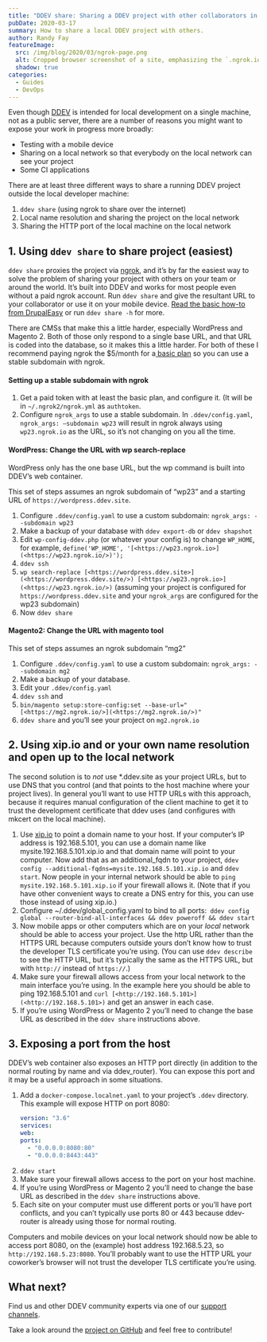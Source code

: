```yaml
---
title: "DDEV share: Sharing a DDEV project with other collaborators in real time"
pubDate: 2020-03-17
summary: How to share a local DDEV project with others.
author: Randy Fay
featureImage:
  src: /img/blog/2020/03/ngrok-page.png
  alt: Cropped browser screenshot of a site, emphasizing the `.ngrok.io` domain name
  shadow: true
categories:
  - Guides
  - DevOps
---
```


Even though [DDEV](https://github.com/ddev/ddev) is intended for local development on a single machine, not as a public server, there are a number of reasons you might want to expose your work in progress more broadly:

- Testing with a mobile device
- Sharing on a local network so that everybody on the local network can see your project
- Some CI applications

There are at least three different ways to share a running DDEV project outside the local developer machine:

1. `ddev share` (using ngrok to share over the internet)
2. Local name resolution and sharing the project on the local network
3. Sharing the HTTP port of the local machine on the local network

## **1\. Using `ddev share` to share project (easiest)**

`ddev share` proxies the project via [ngrok](http://ngrok.com), and it’s by far the easiest way to solve the problem of sharing your project with others on your team or around the world. It’s built into DDEV and works for most people even without a paid ngrok account. Run `ddev share` and give the resultant URL to your collaborator or use it on your mobile device. [Read the basic how-to from DrupalEasy](https://www.drupaleasy.com/blogs/ultimike/2019/06/sharing-your-ddev-local-site-public-url-using-ddev-share-and-ngrok) or run `ddev share -h` for more.

There are CMSs that make this a little harder, especially WordPress and Magento 2. Both of those only respond to a single base URL, and that URL is coded into the database, so it makes this a little harder. For both of these I recommend paying ngrok the $5/month for a[ basic plan](https://ngrok.com/pricing) so you can use a stable subdomain with ngrok.

#### **Setting up a stable subdomain with ngrok**

1. Get a paid token with at least the basic plan, and configure it. (It will be in `~/.ngrok2/ngrok.yml` as `authtoken`.
2. Configure `ngrok_args` to use a stable subdomain. In `.ddev/config.yaml`, `ngrok_args: –subdomain wp23` will result in ngrok always using `wp23.ngrok.io` as the URL, so it’s not changing on you all the time.

#### **WordPress: Change the URL with wp search-replace**

WordPress only has the one base URL, but the wp command is built into DDEV’s web container.

This set of steps assumes an ngrok subdomain of “wp23” and a starting URL of `https://wordpress.ddev.site`.

1. Configure `.ddev/config.yaml` to use a custom subdomain: `ngrok_args: --subdomain wp23`
2. Make a backup of your database with `ddev export-db` or `ddev shapshot`
3. Edit `wp-config-ddev.php` (or whatever your config is) to change `WP_HOME`, for example, `define('WP_HOME', '[<https://wp23.ngrok.io>](<https://wp23.ngrok.io/>)');`
4. `ddev ssh`
5. `wp search-replace [<https://wordpress.ddev.site>](<https://wordpress.ddev.site/>) [<https://wp23.ngrok.io>](<https://wp23.ngrok.io/>)`
   (assuming your project is configured for `https://wordpress.ddev.site` and your `ngrok_args` are configured for the wp23 subdomain)
6. Now `ddev share`

#### **Magento2: Change the URL with magento tool**

This set of steps assumes an ngrok subdomain “mg2”

1. Configure `.ddev/config.yaml` to use a custom subdomain: `ngrok_args: --subdomain mg2`
2. Make a backup of your database.
3. Edit your `.ddev/config.yaml`
4. `ddev ssh` and
5. `bin/magento setup:store-config:set --base-url="[<https://mg2.ngrok.io/>](<https://mg2.ngrok.io/>)"`
6. `ddev share` and you’ll see your project on `mg2.ngrok.io`

## **2\. Using xip.io and or your own name resolution and open up to the local network**

The second solution is to _not_ use \*.ddev.site as your project URLs, but to use DNS that you control (and that points to the host machine where your project lives). In general you’ll want to use HTTP URLs with this approach, because it requires manual configuration of the client machine to get it to trust the development certificate that ddev uses (and configures with mkcert on the local machine).

1. Use [xip.io](http://xip.io/) to point a domain name to your host. If your computer’s IP address is 192.168.5.101, you can use a domain name like mysite.192.168.5.101.xip.io and that domain name will point to your computer. Now add that as an additional_fqdn to your project, `ddev config --additional-fqdns=mysite.192.168.5.101.xip.io` and `ddev start`. Now people in your internal network should be able to `ping mysite.192.168.5.101.xip.io` if your firewall allows it. (Note that if you have other convenient ways to create a DNS entry for this, you can use those instead of using xip.io.)
2. Configure \~/.ddev/global_config.yaml to bind to all ports:` ddev config global --router-bind-all-interfaces && ddev poweroff && ddev start`
3. Now mobile apps or other computers which are on your _local_ network should be able to access your project. Use the http URL rather than the HTTPS URL because computers outside yours don’t know how to trust the developer TLS certificate you’re using. (You can use `ddev describe` to see the HTTP URL, but it’s typically the same as the HTTPS URL, but with `http://` instead of `https://`.)
4. Make sure your firewall allows access from your local network to the main interface you’re using. In the example here you should be able to ping 192.168.5.101 and `curl [<http://192.168.5.101>](<http://192.168.5.101>)` and get an answer in each case.
5. If you’re using WordPress or Magento 2 you’ll need to change the base URL as described in the `ddev share` instructions above.

## **3\. Exposing a port from the host**

DDEV’s web container also exposes an HTTP port directly (in addition to the normal routing by name and via ddev_router). You can expose this port and it may be a useful approach in some situations.

1. Add a `docker-compose.localnet.yaml` to your project’s `.ddev` directory. This example will expose HTTP on port 8080:
   ```yaml
   version: "3.6"
   services:
   web:
   ports:
     - "0.0.0.0:8080:80"
     - "0.0.0.0:8443:443"
   ```
2. `ddev start`
3. Make sure your firewall allows access to the port on your host machine.
4. If you’re using WordPress or Magento 2 you’ll need to change the base URL as described in the `ddev share` instructions above.
5. Each site on your computer must use different ports or you’ll have port conflicts, and you can’t typically use ports 80 or 443 because ddev-router is already using those for normal routing.

Computers and mobile devices on your local network should now be able to access port 8080, on the (example) host address 192.168.5.23, so `http://192.168.5.23:8080`. You’ll probably want to use the HTTP URL your coworker’s browser will not trust the developer TLS certificate you’re using.

## What next?

Find us and other DDEV community experts via one of our [support channels](https://ddev.readthedocs.io/en/stable/users/support/).

Take a look around the [project on GitHub](http://github.com/ddev/ddev) and feel free to contribute!
